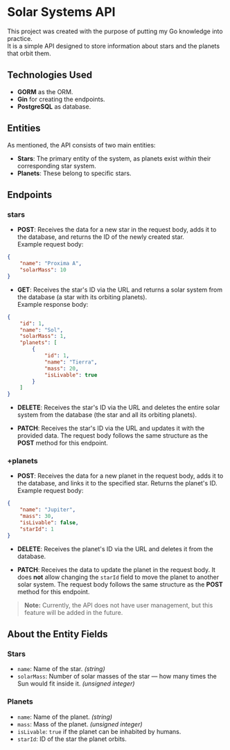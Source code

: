 # Solar Systems API

This project was created with the purpose of putting my Go knowledge into practice.  
It is a simple API designed to store information about stars and the planets that orbit them.

## Technologies Used
- **GORM** as the ORM.
- **Gin** for creating the endpoints.
- **PostgreSQL** as database.

## Entities
As mentioned, the API consists of two main entities:

- **Stars**: The primary entity of the system, as planets exist *within* their corresponding star system.  
- **Planets**: These belong to specific stars.

## Endpoints

### **stars**
- **POST**: Receives the data for a new star in the request body, adds it to the database, and returns the ID of the newly created star.  
Example request body:
```json
{
    "name": "Proxima A",
    "solarMass": 10
}
```
- **GET**: Receives the star's ID via the URL and returns a solar system from the database (a star with its orbiting planets).  
Example response body:
```json
{
    "id": 1,
    "name": "Sol",
    "solarMass": 1,
    "planets": [
        {
            "id": 1,
            "name": "Tierra",
            "mass": 20,
            "isLivable": true
        }
    ]
}
```
- **DELETE**: Receives the star's ID via the URL and deletes the entire solar system from the database (the star and all its orbiting planets).

- **PATCH**: Receives the star's ID via the URL and updates it with the provided data. The request body follows the same structure as the **POST** method for this endpoint.

### +planets

- **POST**: Receives the data for a new planet in the request body, adds it to the database, and links it to the specified star. Returns the planet's ID.  
Example request body:
```json
{
    "name": "Jupiter",
    "mass": 30,
    "isLivable": false,
    "starId": 1
}
```
- **DELETE**: Receives the planet's ID via the URL and deletes it from the database.

- **PATCH**: Receives the data to update the planet in the request body. It does **not** allow changing the `starId` field to move the planet to another solar system. The request body follows the same structure as the **POST** method for this endpoint.


> **Note:** Currently, the API does not have user management, but this feature will be added in the future.

## About the Entity Fields

### Stars
- `name`: Name of the star. *(string)*
- `solarMass`: Number of solar masses of the star — how many times the Sun would fit inside it. *(unsigned integer)*

### Planets
- `name`: Name of the planet. *(string)*
- `mass`: Mass of the planet. *(unsigned integer)*
- `isLivable`: `true` if the planet can be inhabited by humans.
- `starId`: ID of the star the planet orbits.
